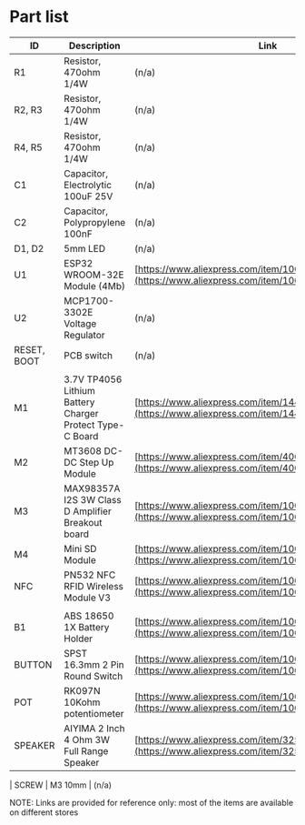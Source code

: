 # Part list

| ID | Description | Link | 
|--|--|--|
| R1 | Resistor, 470ohm 1/4W | (n/a)
| R2, R3 | Resistor, 470ohm 1/4W | (n/a)
| R4, R5 | Resistor, 470ohm 1/4W | (n/a)
| C1 | Capacitor, Electrolytic 100uF 25V | (n/a)
| C2 | Capacitor, Polypropylene 100nF | (n/a)
| D1, D2 | 5mm LED | (n/a)
| U1 | ESP32 WROOM-32E Module (4Mb) | [https://www.aliexpress.com/item/1005002032158386.html](https://www.aliexpress.com/item/1005002032158386.html)
| U2 | MCP1700-3302E Voltage Regulator | (n/a)
| RESET, BOOT | PCB switch | (n/a)
||||
| M1 | 3.7V TP4056 Lithium Battery Charger Protect Type-C Board | [https://www.aliexpress.com/item/1445006612.html](https://www.aliexpress.com/item/1445006612.html)
| M2 | MT3608 DC-DC Step Up Module | [https://www.aliexpress.com/item/4001066566291.html](https://www.aliexpress.com/item/4001066566291.html)
| M3 | MAX98357A I2S 3W Class D Amplifier Breakout board | [https://www.aliexpress.com/item/1005006209483760.html](https://www.aliexpress.com/item/1005006209483760.html)
| M4 | Mini SD Module | [https://www.aliexpress.com/item/1005001861949506.html](https://www.aliexpress.com/item/1005001861949506.html)
| NFC | PN532 NFC RFID Wireless Module V3 | [https://www.aliexpress.com/item/1005001792108376.html](https://www.aliexpress.com/item/1005001792108376.html)
||||
| B1 | ABS 18650 1X Battery Holder | [https://www.aliexpress.com/item/1005001991113047.html](https://www.aliexpress.com/item/1005001991113047.html)
| BUTTON | SPST 16.3mm 2 Pin Round Switch  | [https://www.aliexpress.com/item/1005002032158386.html](https://www.aliexpress.com/item/1005005559022429.html)
| POT | RK097N 10Kohm potentiometer  | [https://www.aliexpress.com/item/1005001417073667.html](https://www.aliexpress.com/item/1005001417073667.html)
| SPEAKER | AIYIMA 2 Inch 4 Ohm 3W Full Range Speaker | [https://www.aliexpress.com/item/32593991938.html](https://www.aliexpress.com/item/32593991938.html)

| SCREW | M3 10mm | (n/a)

NOTE: Links are provided for reference only: most of the items are available on different stores
